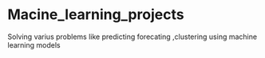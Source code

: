 # Macine_learning_projects
Solving varius problems like predicting forecating ,clustering using machine learning models
